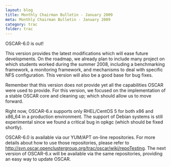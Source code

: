 ```yaml
---
layout: blog
title: Monthly Chairman Bulletin - January 2009
meta: Monthly Chairman Bulletin - January 2009
category: trac
folder: trac
---
```

<!-- Name: monthly_bulletin_jan09 -->
<!-- Version: 1 -->
<!-- Last-Modified: 2009/01/05 16:23:46 -->
<!-- Author: valleegr -->

OSCAR-6.0 is out!

This version provides the latest modifications which will ease future developments. On the roadmap, we already plan to include many project on which students worked during the summer 2008, including a benchmarking framework, a monitoring framework, and mechanisms to deal with specific NFS configuration. This version will also be a good base for bug fixes.

Remember that this version does not provide yet all the capabilities OSCAR were used to provide. For this version, we focused on the implementation of a stable OSCAR core and cleaning up; which should allow us to move forward.

Right now, OSCAR-6.x supports only RHEL/CentOS 5 for both x86 and x86_64 in a production environment. The support of Debian systems is still experimental since we found a critical bug in opkgc (which should be fixed shortly).

OSCAR-6.0 is available via our YUM/APT on-line repositories. For more details about how to use those repositories, please refer to http://svn.oscar.openclustergroup.org/trac/oscar/wiki/repoTesting. The next version of OSCAR-6.x will be available via the same repositories, providing an easy way to update OSCAR.